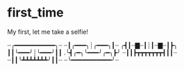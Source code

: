 first_time
==========

My first, let me take a selfie!


┈╭━━━━━━━━━━━╮┈
┈┃╭━━━╮┊╭━━━╮┃┈
╭┫┃┈▇┈┃┊┃┈▇┈┃┣╮
┃┃╰━━━╯┊╰━━━╯┃┃
.╰┫╭━╮╰━━━╯╭━╮┣╯
┈┃┃┣┳┳┳┳┳┳┳┫┃┃┈
┈┃┃╰┻┻┻┻┻┻┻╯┃┃┈
┈╰━━━━━━━━━━━╯┈
